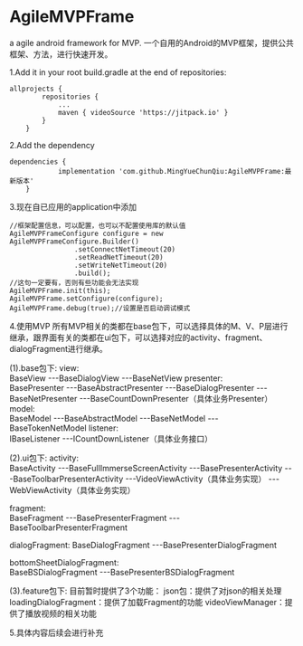 # AgileMVPFrame
a agile android framework for MVP.
一个自用的Android的MVP框架，提供公共框架、方法，进行快速开发。

1.Add it in your root build.gradle at the end of repositories:
```
allprojects {
		repositories {
			...
			maven { videoSource 'https://jitpack.io' }
		}
	}
```
2.Add the dependency
```
dependencies {
	        implementation 'com.github.MingYueChunQiu:AgileMVPFrame:最新版本'
	}
```

3.现在自已应用的application中添加
```
//框架配置信息，可以配置，也可以不配置使用库的默认值
AgileMVPFrameConfigure configure = new AgileMVPFrameConfigure.Builder()
                .setConnectNetTimeout(20)
                .setReadNetTimeout(20)
                .setWriteNetTimeout(20)
                .build();
//这句一定要有，否则有些功能会无法实现
AgileMVPFrame.init(this);
AgileMVPFrame.setConfigure(configure);
AgileMVPFrame.debug(true);//设置是否启动调试模式
```
4.使用MVP
所有MVP相关的类都在base包下，可以选择具体的M、V、P层进行继承，跟界面有关的类都在ui包下，可以选择对应的activity、fragment、dialogFragment进行继承。

(1).base包下:
view:		
		BaseView
	  	---BaseDialogView
	     	   ---BaseNetView
presenter:	
		BasePresenter
		---BaseAbstractPresenter
		   ---BaseDialogPresenter
		      ---BaseNetPresenter
			 ---BaseCountDownPresenter（具体业务Presenter）
model:		
		BaseModel
		---BaseAbstractModel
		   ---BaseNetModel
		      ---BaseTokenNetModel
listener:	
		IBaseListener
		---ICountDownListener（具体业务接口）
		
(2).ui包下:
activity:	
		BaseActivity
		---BaseFullImmerseScreenActivity
		   ---BasePresenterActivity
		      ---BaseToolbarPresenterActivity
			 ---VideoViewActivity（具体业务实现）
	        	 ---WebViewActivity（具体业务实现）
					
fragment:	
		BaseFragment
		---BasePresenterFragment
		   ---BaseToolbarPresenterFragment
			
dialogFragment:	
		BaseDialogFragment
		---BasePresenterDialogFragment
		
bottomSheetDialogFragment:	
		BaseBSDialogFragment
		---BasePresenterBSDialogFragment
				
(3).feature包下:
目前暂时提供了3个功能：
	json包：提供了对json的相关处理
	loadingDialogFragment：提供了加载Fragment的功能
	videoViewManager：提供了播放视频的相关功能
	
5.具体内容后续会进行补充
